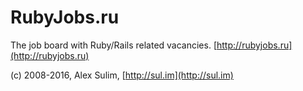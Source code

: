 # RubyJobs.ru

The job board with Ruby/Rails related vacancies.
[http://rubyjobs.ru](http://rubyjobs.ru)

(c) 2008-2016, Alex Sulim, [http://sul.im](http://sul.im)
